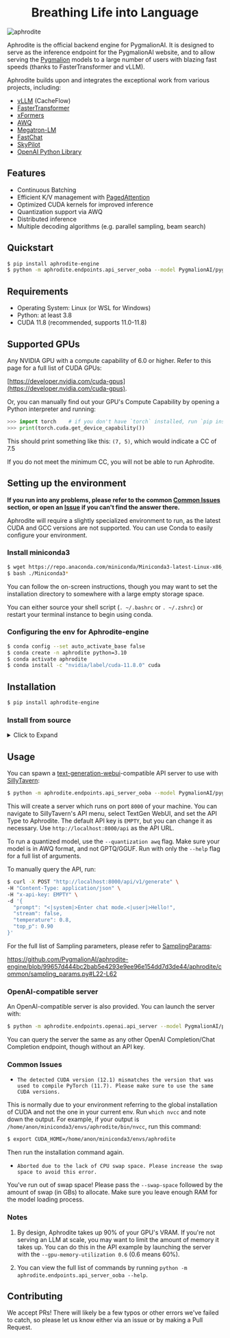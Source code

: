 <h1 align="center">
Breathing Life into Language
</h1>


![aphrodite](./assets/aphrodite.png)

Aphrodite is the official backend engine for PygmalionAI. It is designed to serve as the inference endpoint for the PygmalionAI website, and to allow serving the [Pygmalion](https://huggingface.co/PygmalionAI) models to a large number of users with blazing fast speeds (thanks to FasterTransformer and vLLM). 

Aphrodite builds upon and integrates the exceptional work from various projects, including:


- [vLLM](https://github.com/vllm-project/vllm) (CacheFlow)
- [FasterTransformer](https://github.com/NVIDIA/FasterTransformer)
- [xFormers](https://github.com/facebookresearch/xformers)
- [AWQ](https://github.com/mit-han-lab/llm-awq/)
- [Megatron-LM](https://github.com/NVIDIA/Megatron-LM)
- [FastChat](https://github.com/lm-sys/FastChat)
- [SkyPilot](https://github.com/skypilot-org/skypilot)
- [OpenAI Python Library](https://github.com/openai/openai-python)


## Features

- Continuous Batching
- Efficient K/V management with [PagedAttention](./aphrodite/modeling/layers/attention.py)
- Optimized CUDA kernels for improved inference
- Quantization support via AWQ
- Distributed inference
- Multiple decoding algorithms (e.g. parallel sampling, beam search)


## Quickstart

```sh
$ pip install aphrodite-engine
$ python -m aphrodite.endpoints.api_server_ooba --model PygmalionAI/pygmalion-2-13b
```

## Requirements

- Operating System: Linux (or WSL for Windows)
- Python: at least 3.8
- CUDA 11.8 (recommended, supports 11.0-11.8)

## Supported GPUs

Any NVIDIA GPU with a compute capability of 6.0 or higher. Refer to this page for a full list of CUDA GPUs:

[https://developer.nvidia.com/cuda-gpus](https://developer.nvidia.com/cuda-gpus).


Or, you can manually find out your GPU's Compute Capability by opening a Python interpreter and running:
```py
>>> import torch    # if you don't have `torch` installed, run `pip install torch` first
>>> print(torch.cuda.get_device_capability())
```
This should print something like this: `(7, 5)`, which would indicate a CC of 7.5

If you do not meet the minimum CC, you will not be able to run Aphrodite.

## Setting up the environment
**If you run into any problems, please refer to the common [Common Issues](#common-issues) section, or open an [Issue](https://github.com/PygmalionAI/aphrodite-engine/issues) if you can't find the answer there.**

Aphrodite will require a slightly specialized environment to run, as the latest CUDA and GCC versions are not supported. You can use Conda to easily configure your environment.

### Install miniconda3

```sh
$ wget https://repo.anaconda.com/miniconda/Miniconda3-latest-Linux-x86_64.sh
$ bash ./Miniconda3*
```
You can follow the on-screen instructions, though you may want to set the installation directory to somewhere with a large empty storage space.

You can either source your shell script (`. ~/.bashrc` or `. ~/.zshrc`) or restart your terminal instance to begin using conda.

### Configuring the env for Aphrodite-engine
```sh
$ conda config --set auto_activate_base false
$ conda create -n aphrodite python=3.10
$ conda activate aphrodite
$ conda install -c "nvidia/label/cuda-11.8.0" cuda
```

## Installation

```sh
$ pip install aphrodite-engine
```

### Install from source
  <details>

  <summary>Click to Expand</summary>

  ```bash
  git clone https://github.com/PygmalionAI/aphrodite-engine && cd aphrodite-engine
  pip install -e .  # this will take a while
  ```
  </details>

## Usage

You can spawn a [text-generation-webui](https://github.com/oobabooga/text-generation-webui)-compatible API server to use with [SillyTavern](https://github.com/SillyTavern/SillyTavern):

```sh
$ python -m aphrodite.endpoints.api_server_ooba --model PygmalionAI/pygmalion-2-13b --max-model-len 4096 --max-num-batched-tokens 4096
```

This will create a server which runs on port `8000` of your machine. You can navigate to SillyTavern's API menu, select TextGen WebUI, and set the API Type to Aphrodite. The default API key is `EMPTY`, but you can change it as necessary. Use `http://localhost:8000/api` as the API URL.

To run a quantized model, use the `--quantization awq` flag. Make sure your model is in AWQ format, and not GPTQ/GGUF. Run with only the `--help` flag for a full list of arguments.

To manually query the API, run:

```sh
$ curl -X POST "http://localhost:8000/api/v1/generate" \
-H "Content-Type: application/json" \
-H "x-api-key: EMPTY" \
-d '{
  "prompt": "<|system|>Enter chat mode.<|user|>Hello!",
  "stream": false,
  "temperature": 0.8,
  "top_p": 0.90
}'

```
For the full list of Sampling parameters, please refer to [SamplingParams](https://github.com/PygmalionAI/aphrodite-engine/blob/main/aphrodite/common/sampling_params.py):

https://github.com/PygmalionAI/aphrodite-engine/blob/99657d444bc2bab5e4293e9ee96e154dd7d3de44/aphrodite/common/sampling_params.py#L22-L62

### OpenAI-compatible server
An OpenAI-compatible server is also provided. You can launch the server with:
```sh
$ python -m aphrodite.endpoints.openai.api_server --model PygmalionAI/pygmalion-2-13b
```

You can query the server the same as any other OpenAI Completion/Chat Completion endpoint, though without an API key.

### Common Issues
- `The detected CUDA version (12.1) mismatches the version that was used to compile
      PyTorch (11.7). Please make sure to use the same CUDA versions.`

This is normally due to your environment referring to the global installation of CUDA and not the one in your current env. Run `which nvcc` and note down the output. For example, if your output is `/home/anon/miniconda3/envs/aphrodite/bin/nvcc`, run this command:
```sh
$ export CUDA_HOME=/home/anon/miniconda3/envs/aphrodite
```

Then run the installation command again.


- `Aborted due to the lack of CPU swap space. Please increase the swap space to avoid this error.`

You've run out of swap space! Please pass the `--swap-space` followed by the amount of swap (in GBs) to allocate. Make sure you leave enough RAM for the model loading process.
### Notes

1. By design, Aphrodite takes up 90% of your GPU's VRAM. If you're not serving an LLM at scale, you may want to limit the amount of memory it takes up. You can do this in the API example by launching the server with the `--gpu-memory-utilization 0.6` (0.6 means 60%).

2. You can view the full list of commands by running `python -m aphrodite.endpoints.api_server_ooba --help`.

## Contributing
We accept PRs! There will likely be a few typos or other errors we've failed to catch, so please let us know either via an issue or by making a Pull Request.
